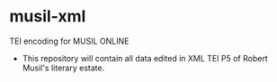 # musil-xml
TEI encoding for MUSIL ONLINE
- This repository will contain all data edited in XML TEI P5 of Robert Musil's literary estate.

